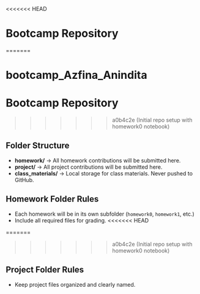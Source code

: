 <<<<<<< HEAD
# Bootcamp Repository

=======
# bootcamp_Azfina_Anindita

# Bootcamp Repository
>>>>>>> a0b4c2e (Initial repo setup with homework0 notebook)
## Folder Structure
- **homework/** → All homework contributions will be submitted here.
- **project/** → All project contributions will be submitted here.
- **class_materials/** → Local storage for class materials. Never pushed to
GitHub.

## Homework Folder Rules
- Each homework will be in its own subfolder (`homework0`, `homework1`, etc.)
- Include all required files for grading.
<<<<<<< HEAD
  
=======
>>>>>>> a0b4c2e (Initial repo setup with homework0 notebook)
## Project Folder Rules
- Keep project files organized and clearly named.
